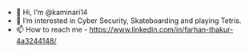 - 👋 Hi, I’m @kaminari14
- 👀 I’m interested in Cyber Security, Skateboarding and playing Tetris.
- 📫 How to reach me - https://www.linkedin.com/in/farhan-thakur-4a3244148/
